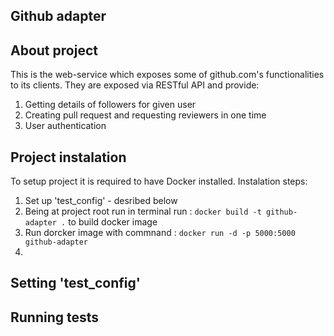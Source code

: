 ## Github adapter

## About project
This is the web-service which exposes some of github.com's functionalities to its clients. They are exposed via RESTful API and provide:
1. Getting details of followers for given user
1. Creating pull request and requesting reviewers in one time
1. User authentication 

## Project instalation

To setup project it is required to have Docker installed.
Instalation steps:
1. Set up 'test_config' - desribed below
1. Being at project root run in terminal run :  `docker build -t github-adapter .` to build docker image 
1. Run dorcker image with commnand : `docker run -d -p 5000:5000 github-adapter`
1.


## Setting 'test_config'

## Running tests
